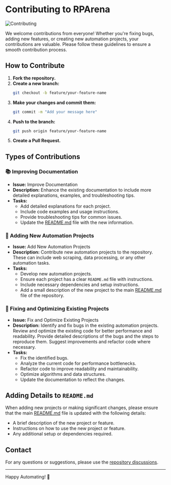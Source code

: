 # Contributing to RPArena

![Contributing](https://media.giphy.com/media/l0MYt5jPR6QX5pnqM/giphy.gif)

We welcome contributions from everyone! Whether you're fixing bugs, adding new features, or creating new automation projects, your contributions are valuable. Please follow these guidelines to ensure a smooth contribution process.

## How to Contribute

1. **Fork the repository.**
2. **Create a new branch:**
    ```sh
    git checkout -b feature/your-feature-name
    ```
3. **Make your changes and commit them:**
    ```sh
    git commit -m "Add your message here"
    ```
4. **Push to the branch:**
    ```sh
    git push origin feature/your-feature-name
    ```
5. **Create a Pull Request.**

## Types of Contributions

### 📚 Improving Documentation

- **Issue:** Improve Documentation
- **Description:** Enhance the existing documentation to include more detailed explanations, examples, and troubleshooting tips.
- **Tasks:**
  - Add detailed explanations for each project.
  - Include code examples and usage instructions.
  - Provide troubleshooting tips for common issues.
  - Update the [README.md](README.md) file with the new information.

### 🚀 Adding New Automation Projects

- **Issue:** Add New Automation Projects
- **Description:** Contribute new automation projects to the repository. These can include web scraping, data processing, or any other automation tasks.
- **Tasks:**
  - Develop new automation projects.
  - Ensure each project has a clear `README.md` file with instructions.
  - Include necessary dependencies and setup instructions.
  - Add a small description of the new project to the main [README.md](README.md) file of the repository.

### 🐛 Fixing and Optimizing Existing Projects

- **Issue:** Fix and Optimize Existing Projects
- **Description:** Identify and fix bugs in the existing automation projects. Review and optimize the existing code for better performance and readability. Provide detailed descriptions of the bugs and the steps to reproduce them. Suggest improvements and refactor code where necessary.
- **Tasks:**
  - Fix the identified bugs.
  - Analyze the current code for performance bottlenecks.
  - Refactor code to improve readability and maintainability.
  - Optimize algorithms and data structures.
  - Update the documentation to reflect the changes.

## Adding Details to `README.md`

When adding new projects or making significant changes, please ensure that the main [README.md](README.md) file is updated with the following details:
- A brief description of the new project or feature.
- Instructions on how to use the new project or feature.
- Any additional setup or dependencies required.

## Contact

For any questions or suggestions, please use the [repository discussions](https://github.com/aloukikjoshi/RPArena/discussions).

---

Happy Automating! 🚀
